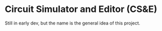 # Circuit Simulator and Editor (CS&E)

Still in early dev, but the name is the general idea of this project.

